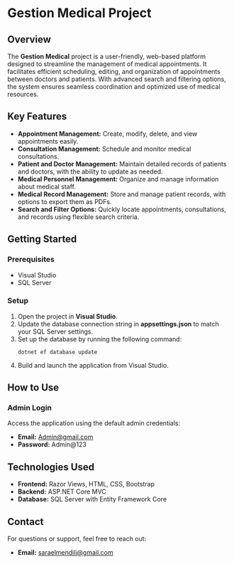 # Gestion Medical Project

## Overview

The **Gestion Medical** project is a user-friendly, web-based platform designed to streamline the management of medical appointments. It facilitates efficient scheduling, editing, and organization of appointments between doctors and patients. With advanced search and filtering options, the system ensures seamless coordination and optimized use of medical resources.

## Key Features

- **Appointment Management:** Create, modify, delete, and view appointments easily.
- **Consultation Management:** Schedule and monitor medical consultations.
- **Patient and Doctor Management:** Maintain detailed records of patients and doctors, with the ability to update as needed.
- **Medical Personnel Management:** Organize and manage information about medical staff.
- **Medical Record Management:** Store and manage patient records, with options to export them as PDFs.
- **Search and Filter Options:** Quickly locate appointments, consultations, and records using flexible search criteria.

## Getting Started

### Prerequisites

- Visual Studio
- SQL Server

### Setup

1. Open the project in **Visual Studio**.
2. Update the database connection string in **appsettings.json** to match your SQL Server settings.
3. Set up the database by running the following command:
   ```
   dotnet ef database update
   ```
4. Build and launch the application from Visual Studio.

## How to Use

### Admin Login

Access the application using the default admin credentials:

- **Email:** Admin@gmail.com  
- **Password:** Admin@123

## Technologies Used

- **Frontend:** Razor Views, HTML, CSS, Bootstrap
- **Backend:** ASP.NET Core MVC
- **Database:** SQL Server with Entity Framework Core

## Contact

For questions or support, feel free to reach out:

- **Email:** saraelmendili@gmail.com
